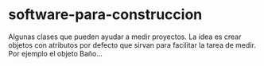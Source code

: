 # software-para-construccion
Algunas clases que pueden ayudar a medir proyectos.
La idea es crear objetos con atributos por defecto que sirvan para facilitar la tarea de medir.
Por ejemplo el objeto Baño...
